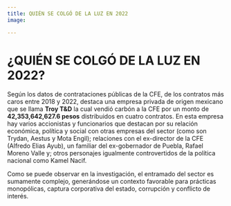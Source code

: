 ```yaml
---
title: QUIÉN SE COLGÓ DE LA LUZ EN 2022
image: 

---
```


# ¿QUIÉN SE COLGÓ DE LA LUZ EN 2022?
Según los datos de contrataciones públicas de la CFE, de los contratos más caros entre 2018 y 2022, destaca una empresa privada de origen mexicano que se llama **Troy T&D** la cual vendió carbón a la CFE por un monto de **42,353,642,627.6 pesos** distribuidos en cuatro contratos. En esta empresa hay varios accionistas y funcionarios que destacan por su relación económica, política y social con otras empresas del sector (como son Trydan, Aestus y Mota Engil); relaciones con el ex-director de la CFE (Alfredo Elias Ayub), un familiar del ex-gobernador de Puebla, Rafael Moreno Valle y; otros personajes igualmente controvertidos de la política nacional como Kamel Nacif.

Como se puede observar en la investigación, el entramado del sector es sumamente complejo, generándose un contexto favorable para prácticas monopólicas, captura corporativa del estado, corrupción y conflicto de interés.
